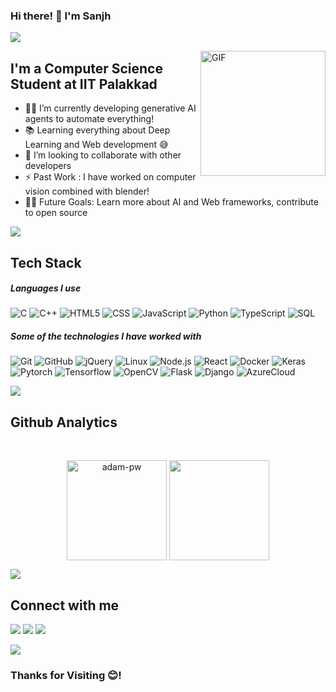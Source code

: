 ### Hi there! 👋 I'm Sanjh

<a href="https://www.youtube.com/watch?v=dQw4w9WgXcQ"><img src="https://user-images.githubusercontent.com/73097560/115834477-dbab4500-a447-11eb-908a-139a6edaec5c.gif"></a>

<img align="right" alt="GIF" height="200px" src="https://mir-s3-cdn-cf.behance.net/project_modules/disp/601014116770475.6068beff4640a.gif" />

## I'm a Computer Science Student at IIT Palakkad

- 👨‍💻 I’m currently developing generative AI agents to automate everything! 
- 📚 Learning everything about Deep Learning and Web development 😅
- 👯 I’m looking to collaborate with other developers
- ⚡ Past Work : I have worked on computer vision combined with blender!
- 💪🏼 Future Goals: Learn more about AI and Web frameworks, contribute to open source  

<a href="https://www.youtube.com/watch?v=dQw4w9WgXcQ"><img src="https://user-images.githubusercontent.com/73097560/115834477-dbab4500-a447-11eb-908a-139a6edaec5c.gif"></a>

## Tech Stack  

##### Languages I use

![C](https://img.shields.io/badge/-C-222222?style=flat&logo=c)
![C++](https://img.shields.io/badge/-C++-222222?style=flat&logo=c%2B%2B)
![HTML5](https://img.shields.io/badge/-HTML5-222222?style=flat&logo=html5)
![CSS](	https://img.shields.io/badge/CSS-222222?&style=flat&logo=css3)
![JavaScript](https://img.shields.io/badge/-JavaScript-222222?style=flat&logo=javascript)
![Python](https://img.shields.io/badge/-Python-222222?style=flat&logo=python)
![TypeScript](https://img.shields.io/badge/-TypeScript-222222?style=flat&logo=typescript)
![SQL](https://img.shields.io/badge/-SQL-222222?style=flat&logo=postgresql)

##### Some of the technologies I have worked with

![Git](https://img.shields.io/badge/-Git-222222?style=flat&logo=git&logoColor=F05032)
![GitHub](https://img.shields.io/badge/-GitHub-222222?style=flat&logo=github&logoColor=181717)
![jQuery](https://img.shields.io/badge/-jQuery-222222?style=flat&logo=jQuery&logoColor=0769AD)
![Linux](https://img.shields.io/badge/-Linux-222222?style=flat&logo=linux&logoColor=FCC624)
![Node.js](https://img.shields.io/badge/-Node.js-222222?style=flat&logo=node.js&logoColor=339933)
![React](https://img.shields.io/badge/-React-222222?style=flat&logo=React&logoColor=61DAFB)
![Docker](https://img.shields.io/badge/-Docker-222222?style=flat-square&logo=docker)
![Keras](https://img.shields.io/badge/-Keras-222222?style=flat-square&logo=keras)
![Pytorch](https://img.shields.io/badge/-Pytorch-222222?style=flat-square&logo=pytorch)
![Tensorflow](https://img.shields.io/badge/-Tensorflow-222222?style=flat-square&logo=tensorflow)
![OpenCV](https://img.shields.io/badge/-OpenCV-222222?style=flat-square&logo=opencv)
![Flask](https://img.shields.io/badge/-Flask-222222?style=flat-square&logo=flask)
![Django](https://img.shields.io/badge/-Django-222222?style=flat-square&logo=django)
![AzureCloud](https://img.shields.io/badge/Microsoft%20Azure-222222?style=flat-square&logo=microsoft-azure)
<br/>

<a href="https://www.youtube.com/watch?v=dQw4w9WgXcQ"><img src="https://user-images.githubusercontent.com/73097560/115834477-dbab4500-a447-11eb-908a-139a6edaec5c.gif"></a>

## Github Analytics  
<br/>
<p align=center>  

<img height="160em" align="center" src="https://github-readme-streak-stats.herokuapp.com/?user=Sanjh-Maheshwari&theme=tokyonight&background=0d1117&date_format=M%20j%5B%2C%20Y%5D" alt="adam-pw" />
<img height="160em" align="center" src="https://github-readme-stats.vercel.app/api?username=Sanjh-Maheshwari&show_icons=true&theme=tokyonight&count_private=true&include_all_commits=True)">
<!-- <img height="180em" align=center src="https://github-readme-stats-eight-theta.vercel.app/api/top-langs/?username=Sanjh-Maheshwari&layout=compact&langs_count=8&theme=tokyonight"/> -->
</p>  

<a href="https://www.youtube.com/watch?v=dQw4w9WgXcQ"><img src="https://user-images.githubusercontent.com/73097560/115834477-dbab4500-a447-11eb-908a-139a6edaec5c.gif"></a>  

## Connect with me 
<p align=left>  
<a href="" target="_blank"><img src="https://img.shields.io/badge/Twitter-Sanjh-green?style=for-the-badge&logo=twitter"></a>
<a href="https://linkedin.com/in/sanjh-maheshwari/" target="_blank"><img src="https://img.shields.io/badge/Linkedin-SanjhMaheshwari-blue?style=for-the-badge&logo=linkedin"></a>
<a href="sanjhmaheshwari1209@gmail.com" target="_blank"><img src="https://img.shields.io/badge/Email-sanjhmaheshwari1209@gmail.com-purple?style=for-the-badge&logo=gmail"></a>
</p> 

<a href="https://www.youtube.com/watch?v=dQw4w9WgXcQ"><img src="https://user-images.githubusercontent.com/73097560/115834477-dbab4500-a447-11eb-908a-139a6edaec5c.gif"></a>  

### Thanks for Visiting 😊! 
